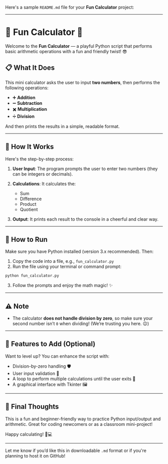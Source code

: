 Here's a sample `README.md` file for your **Fun Calculator** project:

---

# 🎉 Fun Calculator 🎉

Welcome to the **Fun Calculator** — a playful Python script that performs basic arithmetic operations with a fun and friendly twist! 😎

## 📋 What It Does

This mini calculator asks the user to input **two numbers**, then performs the following operations:

* ➕ **Addition**
* ➖ **Subtraction**
* ✖️ **Multiplication**
* ➗ **Division**

And then prints the results in a simple, readable format.

---

## 🧠 How It Works

Here's the step-by-step process:

1. **User Input**: The program prompts the user to enter two numbers (they can be integers or decimals).
2. **Calculations**: It calculates the:

   * Sum
   * Difference
   * Product
   * Quotient
3. **Output**: It prints each result to the console in a cheerful and clear way.

---

## 🚀 How to Run

Make sure you have Python installed (version 3.x recommended). Then:

1. Copy the code into a file, e.g., `fun_calculator.py`
2. Run the file using your terminal or command prompt:

```bash
python fun_calculator.py
```

3. Follow the prompts and enjoy the math magic! ✨

---

## ⚠️ Note

* The calculator **does not handle division by zero**, so make sure your second number isn’t `0` when dividing! (We’re trusting you here. 😉)

---

## 🎯 Features to Add (Optional)

Want to level up? You can enhance the script with:

* Division-by-zero handling 🛡️
* User input validation 🎯
* A loop to perform multiple calculations until the user exits 🔁
* A graphical interface with Tkinter 🖼️

---

## 💬 Final Thoughts

This is a fun and beginner-friendly way to practice Python input/output and arithmetic. Great for coding newcomers or as a classroom mini-project!

Happy calculating! 🎈💻

---

Let me know if you’d like this in downloadable `.md` format or if you're planning to host it on GitHub!
